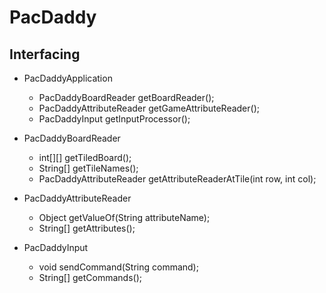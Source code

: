 # PacDaddy

## Interfacing
* PacDaddyApplication
	* PacDaddyBoardReader getBoardReader();
	* PacDaddyAttributeReader getGameAttributeReader();
	* PacDaddyInput getInputProcessor();

* PacDaddyBoardReader
	* int[][] getTiledBoard();
	* String[] getTileNames();
	* PacDaddyAttributeReader getAttributeReaderAtTile(int row, int col);

* PacDaddyAttributeReader
  * Object getValueOf(String attributeName);
  * String[] getAttributes();

* PacDaddyInput
  * void sendCommand(String command);
  * String[] getCommands();
